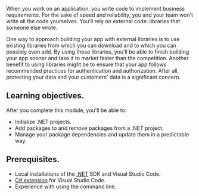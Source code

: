 When you work on an application, you write code to implement business requirements. For the sake of speed and reliability, you and your team won't write all the code yourselves. You'll rely on external code: libraries that someone else wrote.

One way to approach building your app with external libraries is to use existing libraries from which you can download and to which you can possibly even add. By using these libraries, you'll be able to finish building your app sooner and take it to market faster than the competition. Another benefit to using libraries might be to ensure that your app follows recommended practices for authentication and authorization. After all, protecting your data and your customers' data is a significant concern.

## Learning objectives.

After you complete this module, you'll be able to:
* Initialize .NET projects.
* Add packages to and remove packages from a .NET project.
* Manage your package dependencies and update them in a predictable way.

## Prerequisites.
* Local installations of the [.NET](https://dotnet.microsoft.com/download) SDK and Visual Studio Code.
* [C# extension](https://marketplace.visualstudio.com/items?itemName=ms-dotnettools.csharp) for Visual Studio Code.
* Experience with using the command line.
